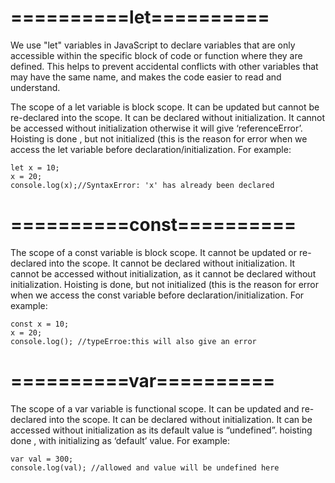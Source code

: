 # ==========let==========

We use "let" variables in JavaScript to declare variables that are only accessible within the specific block of code or function where they are defined. This helps to prevent accidental conflicts with other variables that may have the same name, and makes the code easier to read and understand.

The scope of a let variable is block scope. It can be updated but cannot be re-declared into the scope. It can be declared without initialization. It cannot be accessed without initialization otherwise it will give ‘referenceError’. Hoisting is done , but not initialized (this is the reason for error when we access the let variable before declaration/initialization. For example:

```
let x = 10;
x = 20;
console.log(x);//SyntaxError: 'x' has already been declared

```

# ==========const==========

The scope of a const variable is block scope. It cannot be updated or re-declared into the scope. It cannot be declared without initialization. It cannot be accessed without initialization, as it cannot be declared without initialization. Hoisting is done, but not initialized (this is the reason for error when we access the const variable before declaration/initialization. For example:

```
const x = 10;
x = 20;
console.log(); //typeErroe:this will also give an error

```

# ==========var==========

The scope of a var variable is functional scope. It can be updated and re-declared into the scope. It can be declared without initialization. It can be accessed without initialization as its default value is “undefined”. hoisting done , with initializing as ‘default’ value. For example:

```
var val = 300;
console.log(val); //allowed and value will be undefined here
```
